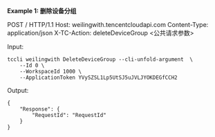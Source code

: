 **Example 1: 删除设备分组**

	
POST / HTTP/1.1
Host: weilingwith.tencentcloudapi.com
Content-Type: application/json
X-TC-Action: deleteDeviceGroup
<公共请求参数>

Input: 

```
tccli weilingwith DeleteDeviceGroup --cli-unfold-argument  \
    --Id 0 \
    --WorkspaceId 1000 \
    --ApplicationToken YVySZSL1Lp5UtSJ5uJVLJYOKDEGfCCH2
```

Output: 
```
{
    "Response": {
        "RequestId": "RequestId"
    }
}
```

